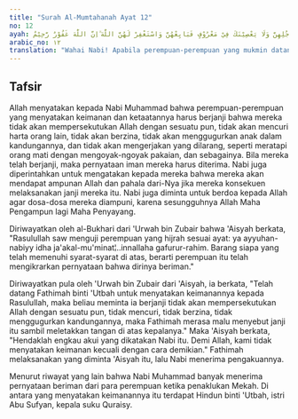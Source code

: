 ```yaml
---
title: "Surah Al-Mumtahanah Ayat 12"
no: 12
ayah: يٰٓاَيُّهَا النَّبِيُّ اِذَا جَاۤءَكَ الْمُؤْمِنٰتُ يُبَايِعْنَكَ عَلٰٓى اَنْ لَّا يُشْرِكْنَ بِاللّٰهِ شَيْـًٔا وَّلَا يَسْرِقْنَ وَلَا يَزْنِيْنَ وَلَا يَقْتُلْنَ اَوْلَادَهُنَّ وَلَا يَأْتِيْنَ بِبُهْتَانٍ يَّفْتَرِيْنَهٗ بَيْنَ اَيْدِيْهِنَّ وَاَرْجُلِهِنَّ وَلَا يَعْصِيْنَكَ فِيْ مَعْرُوْفٍ فَبَايِعْهُنَّ وَاسْتَغْفِرْ لَهُنَّ اللّٰهَ ۗاِنَّ اللّٰهَ غَفُوْرٌ رَّحِيْمٌ 
arabic_no: ١٢
translation: "Wahai Nabi! Apabila perempuan-perempuan yang mukmin datang kepadamu untuk mengadakan bai‘at (janji setia), bahwa mereka tidak akan mempersekutukan sesuatu apa pun dengan Allah; tidak akan mencuri, tidak akan berzina, tidak akan membunuh anak-anaknya, tidak akan berbuat dusta yang mereka ada-adakan antara tangan dan kaki mereka dan tidak akan mendurhakaimu dalam urusan yang baik, maka terimalah janji setia mereka dan mohonkanlah ampunan untuk mereka kepada Allah. Sungguh, Allah Maha Pengampun, Maha Penyayang."
---
```


## Tafsir

Allah menyatakan kepada Nabi Muhammad bahwa perempuan-perempuan yang menyatakan keimanan dan ketaatannya harus berjanji bahwa mereka tidak akan mempersekutukan Allah dengan sesuatu pun, tidak akan mencuri harta orang lain, tidak akan berzina, tidak akan menggugurkan anak dalam kandungannya, dan tidak akan mengerjakan yang dilarang, seperti meratapi orang mati dengan mengoyak-ngoyak pakaian, dan sebagainya. Bila mereka telah berjanji, maka pernyataan iman mereka harus diterima. Nabi juga diperintahkan untuk mengatakan kepada mereka bahwa mereka akan mendapat ampunan Allah dan pahala dari-Nya jika mereka konsekuen melaksanakan janji mereka itu. Nabi juga diminta untuk berdoa kepada Allah agar dosa-dosa mereka diampuni, karena sesungguhnya Allah Maha Pengampun lagi Maha Penyayang.

Diriwayatkan oleh al-Bukhari dari 'Urwah bin Zubair bahwa 'Aisyah berkata, "Rasulullah saw menguji perempuan yang hijrah sesuai ayat: ya ayyuhan-nabiyy idha ja'akal-mu'minat¦..innallaha gafurur-rahim. Barang siapa yang telah memenuhi syarat-syarat di atas, berarti perempuan itu telah mengikrarkan pernyataan bahwa dirinya beriman."

Diriwayatkan pula oleh 'Urwah bin Zubair dari 'Aisyah, ia berkata, "Telah datang Fathimah binti 'Utbah untuk menyatakan keimanannya kepada Rasulullah, maka beliau meminta ia berjanji tidak akan mempersekutukan Allah dengan sesuatu pun, tidak mencuri, tidak berzina, tidak menggugurkan kandungannya, maka Fathimah merasa malu menyebut janji itu sambil meletakkan tangan di atas kepalanya." Maka 'Aisyah berkata, "Hendaklah engkau akui yang dikatakan Nabi itu. Demi Allah, kami tidak menyatakan keimanan kecuali dengan cara demikian." Fathimah melaksanakan yang diminta 'Aisyah itu, lalu Nabi menerima pengakuannya.

Menurut riwayat yang lain bahwa Nabi Muhammad banyak menerima pernyataan beriman dari para perempuan ketika penaklukan Mekah. Di antara yang menyatakan keimanannya itu terdapat Hindun binti 'Utbah, istri Abu Sufyan, kepala suku Quraisy.